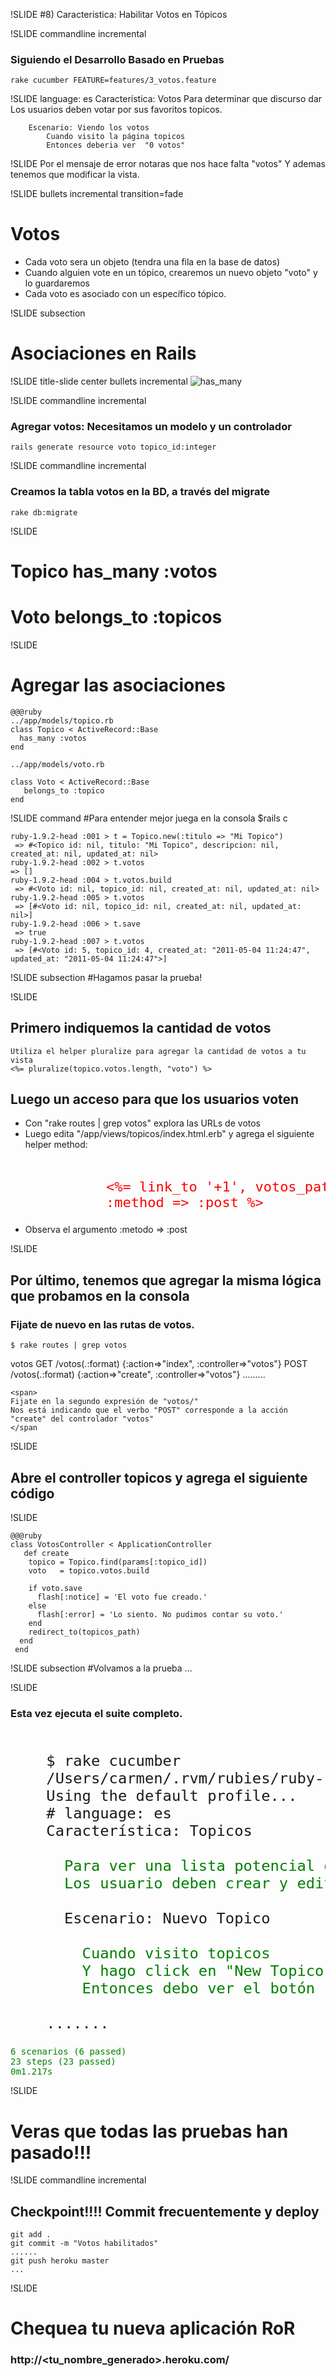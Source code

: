 !SLIDE 
#8) Caracteristica: Habilitar Votos en Tópicos 

!SLIDE commandline incremental
### Siguiendo el Desarrollo Basado en Pruebas
	rake cucumber FEATURE=features/3_votos.feature

!SLIDE
	language: es
	Característica: Votos
		Para determinar que discurso dar
		Los usuarios deben votar por sus favoritos topicos.

		Escenario: Viendo los votos
	    	Cuando visito la página topicos
	    	Entonces deberia ver  "0 votos"

!SLIDE
	Por el mensaje de error notaras que nos hace falta "votos"
	Y ademas tenemos que modificar la vista.

!SLIDE bullets incremental transition=fade
# Votos
* Cada voto sera un objeto (tendra una fila en la base de datos)
* Cuando alguien vote en un tópico, crearemos un nuevo objeto "voto" y lo guardaremos
* Cada voto es asociado con un específico tópico.

!SLIDE subsection
# Asociaciones en Rails

!SLIDE  title-slide center  bullets incremental
![has_many](/images/asociaciones_en_mafalda.png)


!SLIDE commandline incremental 
### Agregar votos: Necesitamos un modelo y un controlador

	rails generate resource voto topico_id:integer 

!SLIDE commandline incremental 
### Creamos la tabla votos en la BD, a través del migrate

	rake db:migrate

!SLIDE
# Topico has_many :votos
# Voto belongs_to :topicos

!SLIDE   
# Agregar las asociaciones

	@@@ruby
	../app/models/topico.rb
	class Topico < ActiveRecord::Base
	  has_many :votos
	end

	../app/models/voto.rb

	class Voto < ActiveRecord::Base
	   belongs_to :topico
	end

<!-- !SLIDE  title-slide center  bullets incremental
![has_many](/images/asociaciones_rails.png) -->

!SLIDE command 
#Para entender mejor juega en la consola
	$rails c

	ruby-1.9.2-head :001 > t = Topico.new(:titulo => "Mi Topico")
	 => #<Topico id: nil, titulo: "Mi Topico", descripcion: nil, created_at: nil, updated_at: nil> 
	ruby-1.9.2-head :002 > t.votos
	=> []
	ruby-1.9.2-head :004 > t.votos.build
	 => #<Voto id: nil, topico_id: nil, created_at: nil, updated_at: nil> 
	ruby-1.9.2-head :005 > t.votos
	 => [#<Voto id: nil, topico_id: nil, created_at: nil, updated_at: nil>] 
	ruby-1.9.2-head :006 > t.save
	 => true 
	ruby-1.9.2-head :007 > t.votos
	 => [#<Voto id: 5, topico_id: 4, created_at: "2011-05-04 11:24:47", updated_at: "2011-05-04 11:24:47">] 

!SLIDE subsection
#Hagamos pasar la prueba! 

!SLIDE  
## Primero indiquemos la cantidad de votos 
	Utiliza el helper pluralize para agregar la cantidad de votos a tu vista
	<%= pluralize(topico.votos.length, "voto") %>

<!SLIDE bullets >
## Luego un acceso para que los usuarios voten
* Con "rake routes | grep votos" explora las URLs de votos 
* Luego edita "/app/views/topicos/index.html.erb" y agrega el siguiente helper method:

<pre style="font-size:22px; color:black; margin-left:100px; color:red;">	
	&#60;%= link_to '+1', votos_path(:topico_id => topico.id), 
	:method => :post %&#62;
</pre>

* Observa el argumento :metodo => :post

!SLIDE
## Por último, tenemos que agregar la misma lógica que probamos en la consola 
### Fijate de nuevo en las rutas de votos.

<!SLIDE code >
    $ rake routes | grep votos
<div >
    votos GET    /votos(.:format)            {:action=>"index", :controller=>"votos"}
	      POST   /votos(.:format)            {:action=>"create", :controller=>"votos"}
	.........

	<span>
	Fijate en la segundo expresión de "votos/"
	Nos está indicando que el verbo "POST" corresponde a la acción "create" del controlador "votos"
	</span
</div>
	
!SLIDE
## Abre el controller topicos y agrega el siguiente código	
!SLIDE

	@@@ruby
	class VotosController < ApplicationController
	   def create
	    topico = Topico.find(params[:topico_id])
	    voto   = topico.votos.build

	    if voto.save
	      flash[:notice] = 'El voto fue creado.'
	    else
	      flash[:error] = 'Lo siento. No pudimos contar su voto.'
	    end
	    redirect_to(topicos_path)
	  end
	 end
	
!SLIDE subsection
#Volvamos a la prueba ... 

!SLIDE
### Esta vez ejecuta el suite completo.
<pre style="font-size:1.7em; margin-left:0">	
	$ rake cucumber
	/Users/carmen/.rvm/rubies/ruby-1.9.2-p180/bin/ruby -S bundle exec cucumber  --profile default
	Using the default profile...
	# language: es
	Característica: Topicos
<div style="color:green; margin:0; padding:0">
	  Para ver una lista potencial de topicos
	  Los usuario deben crear y editar los mismos
</div>
	  Escenario: Nuevo Topico               # features/1_topicos.feature:6
<div style="color:green; margin:0; padding:0">
	    Cuando visito topicos               # features/step_definitions/web_steps_es.rb:29
	    Y hago click en "New Topico"        # features/step_definitions/web_steps_es.rb:33
	    Entonces debo ver el botón "Create" # features/step_definitions/topico_steps.rb:6
</div>
	.......
</pre>
<pre style="color:green">
6 scenarios (6 passed)
23 steps (23 passed)
0m1.217s
</pre>
!SLIDE
# Veras que todas las pruebas han pasado!!!


!SLIDE commandline incremental
## Checkpoint!!!! Commit frecuentemente y deploy 	
	git add .
	git commit -m "Votos habilitados"
	......
	git push heroku master
	...
	
!SLIDE 
# Chequea tu nueva aplicación RoR
### http://<tu_nombre_generado>.heroku.com/	
	